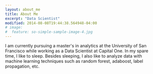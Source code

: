 ```yaml
---
layout: about_me
title: About Me
excerpt: "Data Scientist"
modified: 2014-08-08T19:44:38.564948-04:00
# image:
#  feature: so-simple-sample-image-4.jpg
---
```


I am currently pursuing a master's in analytics at the University of San Francisco while working as a Data Scientist at Capital One. In my spare time, I like to sleep. Besides sleeping, I also like to analyze data with machine learning techniques such as random forest, adaboost, label propagation, etc. 


[^1]: Example: *domain.com/category-name/post-title*